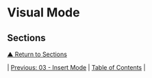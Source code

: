 # Visual Mode

## Sections

[▲ Return to Sections](#sections)

| [Previous: 03 - Insert Mode](../03/README.md) | [Table of Contents](../README.md#table-of-contents) |
